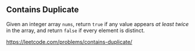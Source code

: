 ## Contains Duplicate ##
Given an integer array `nums`, return `true` if any value appears *at least twice* in the array, and return `false` if every element is distinct.

https://leetcode.com/problems/contains-duplicate/
